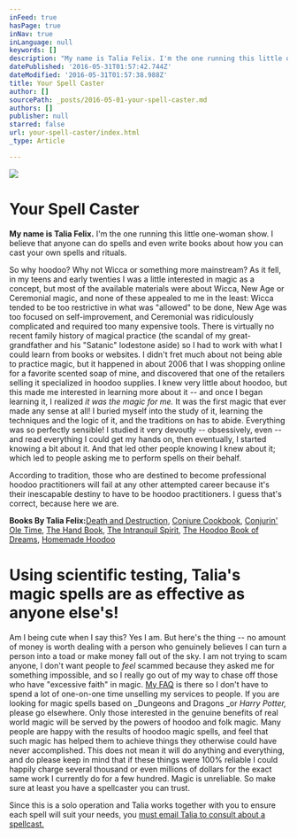 ```yaml
---
inFeed: true
hasPage: true
inNav: true
inLanguage: null
keywords: []
description: "My name is Talia Felix. I'm the one running this little one-woman show. I believe that anyone can do spells and even write books about how you can cast your own spells and rituals. "
datePublished: '2016-05-31T01:57:42.744Z'
dateModified: '2016-05-31T01:57:38.988Z'
title: Your Spell Caster
author: []
sourcePath: _posts/2016-05-01-your-spell-caster.md
authors: []
publisher: null
starred: false
url: your-spell-caster/index.html
_type: Article

---
```

![](https://the-grid-user-content.s3-us-west-2.amazonaws.com/399e8829-b32d-4bd3-9726-4c015bcc0bb8.jpg)

# Your Spell Caster

**My name is Talia Felix.** I'm the one running this little one-woman show. I believe that anyone can do spells and even write books about how you can cast your own spells and rituals. 

So why hoodoo? Why not Wicca or something more mainstream? As it fell, in my teens and early twenties I was a little interested in magic as a concept, but most of the available materials were about Wicca, New Age or Ceremonial magic, and none of these appealed to me in the least: Wicca tended to be too restrictive in what was "allowed" to be done, New Age was too focused on self-improvement, and Ceremonial was ridiculously complicated and required too many expensive tools. There is virtually no recent family history of magical practice (the scandal of my great-grandfather and his "Satanic" lodestone aside) so I had to work with what I could learn from books or websites. I didn't fret much about not being able to practice magic, but it happened in about 2006 that I was shopping online for a favorite scented soap of mine, and discovered that one of the retailers selling it specialized in hoodoo supplies. I knew very little about hoodoo, but this made me interested in learning more about it -- and once I began learning it, I realized _it was the magic for me._ It was the first magic that ever made any sense at all! I buried myself into the study of it, learning the techniques and the logic of it, and the traditions on has to abide. Everything was so perfectly sensible! I studied it very devoutly -- obsessively, even -- and read everything I could get my hands on, then eventually, I started knowing a bit about it. And that led other people knowing I knew about it; which led to people asking me to perform spells on their behalf.

According to tradition, those who are destined to become professional hoodoo practitioners will fail at any other attempted career because it's their inescapable destiny to have to be hoodoo practitioners. I guess that's correct, because here we are. 

**Books By Talia Felix:**[Death and Destruction][0], [Conjure Cookbook][1], [Conjurin' Ole Time][2], [The Hand Book][3], [The Intranquil Spirit][4], [The Hoodoo Book of Dreams][5], [Homemade Hoodoo][6]

# Using scientific testing, Talia's magic spells are as effective as anyone else's! 

Am I being cute when I say this? Yes I am. But here's the thing -- no amount of money is worth dealing with a person who genuinely believes I can turn a person into a toad or make money fall out of the sky. I am not trying to scam anyone, I don't want people to _feel_ scammed because they asked me for something impossible, and so I really go out of my way to chase off those who have "excessive faith" in magic. [My FAQ][7] is there so I don't have to spend a lot of one-on-one time unselling my services to people. If you are looking for magic spells based on _Dungeons and Dragons _or _Harry Potter,_ please go elsewhere. Only those interested in the genuine benefits of real world magic will be served by the powers of hoodoo and folk magic. Many people are happy with the results of hoodoo magic spells, and feel that such magic has helped them to achieve things they otherwise could have never accomplished. This does not mean it will do anything and everything, and do please keep in mind that if these things were 100% reliable I could happily charge several thousand or even millions of dollars for the exact same work I currently do for a few hundred. Magic is unreliable. So make sure at least you have a spellcaster you can trust. 

Since this is a solo operation and Talia works together with you to ensure each spell will suit your needs, you [must email Talia to consult about a spellcast.][8]

[0]: http://amzn.to/1XKz1qi
[1]: http://amzn.to/1Y0fgvx
[2]: http://amzn.to/1PdZwD8
[3]: http://amzn.to/1WufdbB
[4]: http://amzn.to/1THEn0D
[5]: http://amzn.to/1RHdurz
[6]: http://amzn.to/1RHdeZw
[7]: http://hoodoo-online.com/frequently-asked-questions-faq/
[8]: mailto:taliastarot@gmail.com